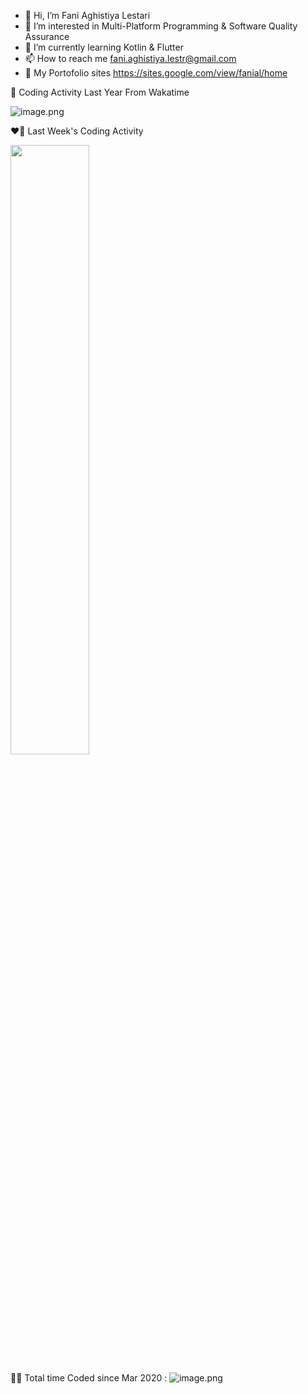 - 👋 Hi, I’m Fani Aghistiya Lestari
- 👀 I’m interested in Multi-Platform Programming & Software Quality Assurance
- 🌱 I’m currently learning Kotlin & Flutter
- 📫 How to reach me fani.aghistiya.lestr@gmail.com
- 🎯 My Portofolio sites https://sites.google.com/view/fanial/home

🤠 Coding Activity Last Year From Wakatime

![image.png](https://wakatime.com/share/@fanial_32/47e235fe-fb87-4d1c-88ba-6b72ebc214ca.png)

❤️‍🔥 Last Week's Coding Activity

<img src="https://wakatime.com/share/@fanial_32/9233f11f-9927-41c9-863c-619d63a0b872.svg" width=50% height=50%>

👩‍💻 Total time Coded since Mar 2020 : ![image.png](https://wakatime.com/badge/user/77917ec2-3884-452e-9781-a2d3e3377a0b.svg)

<!---
fanial/fanial is a ✨ special ✨ repository because its `README.md` (this file) appears on your GitHub profile.
You can click the Preview link to take a look at your changes.
--->
